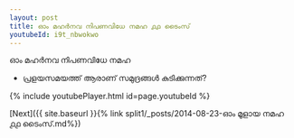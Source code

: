 ```yaml
---
layout: post
title: ഓം മഹർനവ നിപണവിധേ നമഹ ൧൧ ടൈംസ്
youtubeId: i9t_nbwokwo
---
```

 
 
 ഓം മഹർനവ നിപണവിധേ നമഹ 
 
 -  പ്രളയസമയത്ത് ആരാണ് സമുദ്രങ്ങൾ കുടിക്കുന്നത്? 
 
  
 
  
 
 
 
 
 
 


{% include youtubePlayer.html id=page.youtubeId %}
 
[Next]({{ site.baseurl }}{% link  split1/_posts/2014-08-23-ഓം മൂളായ നമഹ ൧൧ ടൈംസ്.md%})
 
